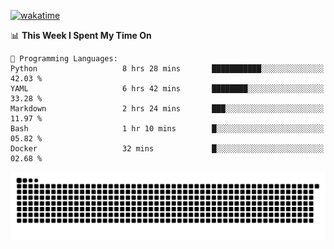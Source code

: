 [![wakatime](https://wakatime.com/badge/user/384f91c6-4eee-411f-8f3b-1b691f58a544.svg)](https://wakatime.com/@384f91c6-4eee-411f-8f3b-1b691f58a544)

<!--START_SECTION:waka-->
📊 **This Week I Spent My Time On** 

```text
💬 Programming Languages: 
Python                   8 hrs 28 mins       ███████████░░░░░░░░░░░░░░   42.03 % 
YAML                     6 hrs 42 mins       ████████░░░░░░░░░░░░░░░░░   33.28 % 
Markdown                 2 hrs 24 mins       ███░░░░░░░░░░░░░░░░░░░░░░   11.97 % 
Bash                     1 hr 10 mins        █░░░░░░░░░░░░░░░░░░░░░░░░   05.82 % 
Docker                   32 mins             █░░░░░░░░░░░░░░░░░░░░░░░░   02.68 % 
```


<!--END_SECTION:waka-->

<picture>
  <source media="(prefers-color-scheme: dark)" srcset="https://raw.githubusercontent.com/fuwx295/fuwx295/output/github-contribution-grid-snake-dark.svg">
  <source media="(prefers-color-scheme: light)" srcset="https://raw.githubusercontent.com/fuwx295/fuwx295/output/github-contribution-grid-snake.svg">
  <img alt="github contribution grid snake animation" src="https://raw.githubusercontent.com/fuwx295/fuwx295/output/github-contribution-grid-snake.svg">
</picture>
